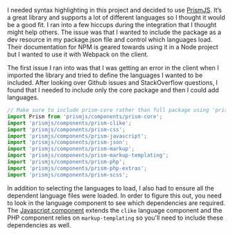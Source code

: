 I needed syntax highlighting in this project and decided to use [PrismJS](https://prismjs.com/). It’s a great library and supports a lot of different languages so I thought it would be a good fit. I ran into a few hiccups during the integration that I thought might help others. The issue was that I wanted to include the package as a dev resource in my package.json file and control which languages load. Their documentation for NPM is geared towards using it in a Node project but I wanted to use it with Webpack on the client. 

The first issue I ran into was that I was getting an error in the client when I imported the library and tried to define the languages I wanted to be included. After looking over Github issues and StackOverflow questions, I found that I needed to include only the core package and then I could add languages. 

```javascript
// Make sure to include prism-core rather than full package using 'prismjs'.
import Prism from 'prismjs/components/prism-core';
import 'prismjs/components/prism-clike';
import 'prismjs/components/prism-css';
import 'prismjs/components/prism-javascript';
import 'prismjs/components/prism-json';
import 'prismjs/components/prism-markup';
import 'prismjs/components/prism-markup-templating';
import 'prismjs/components/prism-php';
import 'prismjs/components/prism-php-extras';
import 'prismjs/components/prism-scss';
```

In addition to selecting the languages to load, I also had to ensure all the dependent language files were loaded. In order to figure this out, you need to look in the language component to see which dependencies are required. The [Javascript component](https://github.com/PrismJS/prism/blob/master/components/prism-javascript.js) extends the `clike` language component and the PHP component relies on `markup-templating` so you'll need to include these dependencies as well. 
